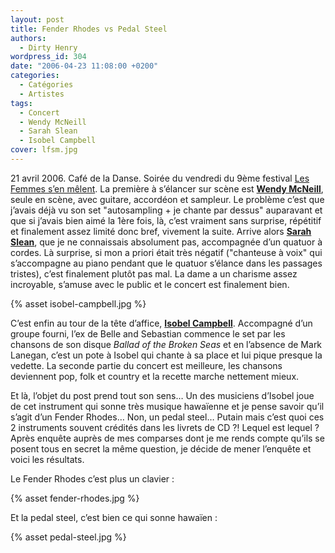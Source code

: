 ```yaml
---
layout: post
title: Fender Rhodes vs Pedal Steel
authors:
  - Dirty Henry
wordpress_id: 304
date: "2006-04-23 11:08:00 +0200"
categories:
  - Catégories
  - Artistes
tags:
  - Concert
  - Wendy McNeill
  - Sarah Slean
  - Isobel Campbell
cover: lfsm.jpg
---
```


21 avril 2006. Café de la Danse. Soirée du vendredi du 9ème festival [Les Femmes
s’en mêlent][1]. La première à s’élancer sur scène est [**Wendy McNeill**][2],
seule en scène, avec guitare, accordéon et sampleur. Le problème c’est que
j’avais déjà vu son set "autosampling + je chante par dessus" auparavant et que
si j’avais bien aimé la 1ère fois, là, c’est vraiment sans surprise, répétitif
et finalement assez limité donc bref, vivement la suite. Arrive alors [**Sarah
Slean**][3], que je ne connaissais absolument pas, accompagnée d’un quatuor à
cordes. Là surprise, si mon a priori était très négatif ("chanteuse à voix" qui
s’accompagne au piano pendant que le quatuor s’élance dans les passages
tristes), c’est finalement plutôt pas mal. La dame a un charisme assez
incroyable, s’amuse avec le public et le concert est finalement bien.

{% asset isobel-campbell.jpg %}

C’est enfin au tour de la tête d’affice, [**Isobel Campbell**][4]. Accompagné
d’un groupe fourni, l’ex de Belle and Sebastian commence le set par les chansons
de son disque _Ballad of the Broken Seas_ et en l’absence de Mark Lanegan, c’est
un pote à Isobel qui chante à sa place et lui pique presque la vedette. La
seconde partie du concert est meilleure, les chansons deviennent pop, folk et
country et la recette marche nettement mieux.

Et là, l’objet du post prend tout son sens… Un des musiciens d’Isobel joue de
cet instrument qui sonne très musique hawaïenne et je pense savoir qu’il s’agit
d’un Fender Rhodes… Non, un pedal steel… Putain mais c’est quoi ces 2
instruments souvent crédités dans les livrets de CD ⁈ Lequel est lequel ? Après
enquête auprès de mes comparses dont je me rends compte qu’ils se posent tous en
secret la même question, je décide de mener l’enquête et voici les résultats.

Le Fender Rhodes c’est plus un clavier :

{% asset fender-rhodes.jpg %}

Et la pedal steel, c’est bien ce qui sonne hawaïen :

{% asset pedal-steel.jpg %}

[1]: https://lfsm.net
[2]: https://www.wendymcneill.com
[3]: https://sarahslean.com/
[4]: https://isobelcampbell.com
